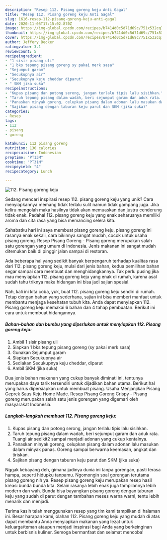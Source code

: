 ```yaml
---
description: "Resep 112. Pisang goreng keju Anti Gagal"
title: "Resep 112. Pisang goreng keju Anti Gagal"
slug: 1616-resep-112-pisang-goreng-keju-anti-gagal
date: 2020-11-05T17:15:02.870Z
image: https://img-global.cpcdn.com/recipes/b7414d0c5d71d69c/751x532cq70/112-pisang-goreng-keju-foto-resep-utama.jpg
thumbnail: https://img-global.cpcdn.com/recipes/b7414d0c5d71d69c/751x532cq70/112-pisang-goreng-keju-foto-resep-utama.jpg
cover: https://img-global.cpcdn.com/recipes/b7414d0c5d71d69c/751x532cq70/112-pisang-goreng-keju-foto-resep-utama.jpg
author: Jeffery Becker
ratingvalue: 3.1
reviewcount: 5
recipeingredient:
- "1 sisir pisang uli"
- "1 bks tepung pisang goreng sy pakai merk sasa"
- "Sejumput garam"
- "Secukupnya air"
- "Secukupnya keju cheddar diparut"
- " SKM jika suka"
recipeinstructions:
- "Kupas pisang dan potong serong, jangan terlalu tipis lalu sisihkan."
- "Taruh tepung pisang dalam wadah, beri sejumput garam dan aduk rata. Tuangi air sedikit2 sampai menjadi adonan yang cukup kentalnya."
- "Panaskan minyak goreng, celupkan pisang dalam adonan lalu masukan dalam minyak panas. Goreng sampai berwarna keemasan, angkat dan tiriskan."
- "Sajikan pisang dengan taburan keju parut dan SKM (jika suka)"
categories:
- Resep
tags:
- 112
- pisang
- goreng

katakunci: 112 pisang goreng 
nutrition: 136 calories
recipecuisine: Indonesian
preptime: "PT13M"
cooktime: "PT31M"
recipeyield: "4"
recipecategory: Lunch

---
```



![112. Pisang goreng keju](https://img-global.cpcdn.com/recipes/b7414d0c5d71d69c/751x532cq70/112-pisang-goreng-keju-foto-resep-utama.jpg)

Sedang mencari inspirasi resep 112. pisang goreng keju yang unik? Cara menyiapkannya memang tidak terlalu sulit namun tidak gampang juga. Jika keliru mengolah maka hasilnya tidak akan memuaskan dan justru cenderung tidak enak. Padahal 112. pisang goreng keju yang enak seharusnya memiliki aroma dan cita rasa yang bisa memancing selera kita.

Sahabatku hari ini saya membuat pisang goreng keju, pisang goreng ini rasanya enak sekali, cara bikinnya sangat mudah, cocok untuk usaha pisang goreng. Resep Pisang Goreng - Pisang goreng merupakan salah satu gorengan yang umum di Indonesia. Jenis makanan ini sangat mudah ditemukan baik di pinggir jalan sampai di restoran.

Ada beberapa hal yang sedikit banyak berpengaruh terhadap kualitas rasa dari 112. pisang goreng keju, mulai dari jenis bahan, kedua pemilihan bahan segar sampai cara membuat dan menghidangkannya. Tak perlu pusing jika mau menyiapkan 112. pisang goreng keju yang enak di rumah, karena asal sudah tahu triknya maka hidangan ini bisa jadi sajian spesial.


Nah, kali ini kita coba, yuk, buat 112. pisang goreng keju sendiri di rumah. Tetap dengan bahan yang sederhana, sajian ini bisa memberi manfaat untuk membantu menjaga kesehatan tubuh kita. Anda dapat menyiapkan 112. Pisang goreng keju memakai 6 bahan dan 4 tahap pembuatan. Berikut ini cara untuk membuat hidangannya.

<!--inarticleads1-->

##### Bahan-bahan dan bumbu yang diperlukan untuk menyiapkan 112. Pisang goreng keju:

1. Ambil 1 sisir pisang uli
1. Siapkan 1 bks tepung pisang goreng (sy pakai merk sasa)
1. Gunakan Sejumput garam
1. Siapkan Secukupnya air
1. Sediakan Secukupnya keju cheddar, diparut
1. Ambil  SKM (jika suka)


Dua jenis bahan makanan yang cukup banyak diminati ini, tentunya merupakan daya tarik tersendiri untuk dijadikan bahan utama. Berikut hal yang harus dipersiapkan untuk membuat pisang. Usaha Menjanjikan Pisang Geprek Saus Keju Home Made. Resep Pisang Goreng Crispy - Pisang goreng merupakan salah satu jenis gorengan yang digemari oleh masyarakat Indonesia. 

<!--inarticleads2-->

##### Langkah-langkah membuat 112. Pisang goreng keju:

1. Kupas pisang dan potong serong, jangan terlalu tipis lalu sisihkan.
1. Taruh tepung pisang dalam wadah, beri sejumput garam dan aduk rata. Tuangi air sedikit2 sampai menjadi adonan yang cukup kentalnya.
1. Panaskan minyak goreng, celupkan pisang dalam adonan lalu masukan dalam minyak panas. Goreng sampai berwarna keemasan, angkat dan tiriskan.
1. Sajikan pisang dengan taburan keju parut dan SKM (jika suka)


Nggak kebayang deh, gimana jadinya dunia ini tanpa gorengan, pasti terasa hampa, seperti hidupku tanpamu. Ngomongin soal gorengan terutama pisang goreng nih ya. Resep pisang goreng keju merupakan resep hasil kreasi bunda bunda kita. Selain rasanya lebih enak juga tampilannya lebih modern dan wah. Bunda bisa bayangkan pisang goreng dengan taburan keju yang sudah di parut dengan tambahan meses warna warni, tentu lebih menarik dan menjadi. 

Terima kasih telah menggunakan resep yang tim kami tampilkan di halaman ini. Besar harapan kami, olahan 112. Pisang goreng keju yang mudah di atas dapat membantu Anda menyiapkan makanan yang lezat untuk keluarga/teman ataupun menjadi inspirasi bagi Anda yang berkeinginan untuk berbisnis kuliner. Semoga bermanfaat dan selamat mencoba!

